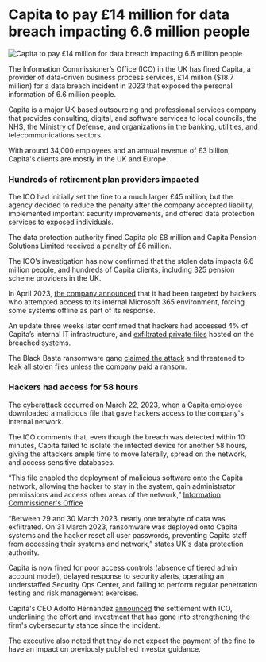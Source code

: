 # Capita to pay £14 million for data breach impacting 6.6 million people

![Capita to pay £14 million for data breach impacting 6.6 million people](https://www.bleepstatic.com/content/hl-images/2023/04/03/Capita-logo.jpg)

The Information Commissioner’s Office (ICO) in the UK has fined Capita, a provider of data-driven business process services, £14 million ($18.7 million) for a data breach incident in 2023 that exposed the personal information of 6.6 million people.

Capita is a major UK-based outsourcing and professional services company that provides consulting, digital, and software services to local councils, the NHS, the Ministry of Defense, and organizations in the banking, utilities, and telecommunications sectors.

With around 34,000 employees and an annual revenue of £3 billion, Capita's clients are mostly in the UK and Europe.

### Hundreds of retirement plan providers impacted

The ICO had initially set the fine to a much larger £45 million, but the agency decided to reduce the penalty after the company accepted liability, implemented important security improvements, and offered data protection services to exposed individuals.

The data protection authority fined Capita plc £8 million and Capita Pension Solutions Limited received a penalty of £6 million.

The ICO’s investigation has now confirmed that the stolen data impacts 6.6 million people, and hundreds of Capita clients, including 325 pension scheme providers in the UK.

In April 2023, [the company announced](https://www.bleepingcomputer.com/news/security/capita-cyberattack-disrupted-access-to-its-microsoft-office-365-apps/) that it had been targeted by hackers who attempted access to its internal Microsoft 365 environment, forcing some systems offline as part of its response.

An update three weeks later confirmed that hackers had accessed 4% of Capita’s internal IT infrastructure, and [exfiltrated private files](https://www.bleepingcomputer.com/news/security/capita-confirms-hackers-stole-data-in-recent-cyberattack/) hosted on the breached systems.

The Black Basta ransomware gang [claimed the attack](https://www.bleepingcomputer.com/news/security/capita-warns-customers-they-should-assume-data-was-stolen/) and threatened to leak all stolen files unless the company paid a ransom.

### Hackers had access for 58 hours

The cyberattack occurred on March 22, 2023, when a Capita employee downloaded a malicious file that gave hackers access to the company's internal network.

The ICO comments that, even though the breach was detected within 10 minutes, Capita failed to isolate the infected device for another 58 hours, giving the attackers ample time to move laterally, spread on the network, and access sensitive databases.

“This file enabled the deployment of malicious software onto the Capita network, allowing the hacker to stay in the system, gain administrator permissions and access other areas of the network,” [Information Commissioner's Office](https://ico-newsroom.prgloo.com/news/capita-tech)

“Between 29 and 30 March 2023, nearly one terabyte of data was exfiltrated. On 31 March 2023, ransomware was deployed onto Capita systems and the hacker reset all user passwords, preventing Capita staff from accessing their systems and network,” states UK's data protection authority.

Capita is now fined for poor access controls (absence of tiered admin account model), delayed response to security alerts, operating an understaffed Security Ops Center, and failing to perform regular penetration testing and risk management exercises.

Capita's CEO Adolfo Hernandez [announced](https://www.capita.com/news/capita-reaches-settlement-ico-regarding-2023-cyber-attack) the settlement with ICO, underlining the effort and investment that has gone into strengthening the firm's cybersecurity stance since the incident.

The executive also noted that they do not expect the payment of the fine to have an impact on previously published investor guidance.